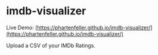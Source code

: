 # imdb-visualizer

Live Demo: [https://phartenfeller.github.io/imdb-visualizer/](https://phartenfeller.github.io/imdb-visualizer/)

Upload a CSV of your IMDb Ratings.